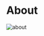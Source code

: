 # About

![about](https://user-images.githubusercontent.com/77184432/208279246-e6b2a7bc-8e8a-459e-9728-dc815b10a662.png)
